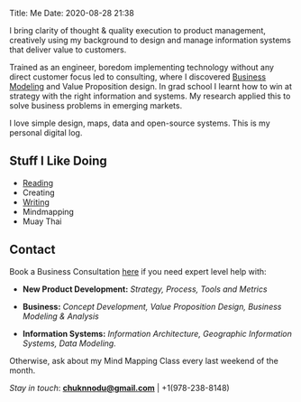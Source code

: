 Title: Me
Date: 2020-08-28 21:38

I bring clarity of thought & quality execution to product management, creatively using my background to design and manage information systems that deliver value to customers. 

Trained as an engineer, boredom implementing technology without any direct customer focus led to consulting, where I discovered [Business Modeling](https://www.strategyzer.com/canvas/business-model-canvas) and Value Proposition design. 
In grad school I learnt how to win at strategy with the right information and systems.
My research applied this to solve business problems in emerging markets.

I love simple design, maps, data and open-source systems. This is my personal digital log. 

## Stuff I Like Doing
- [Reading]({category}/reading)
- Creating
- [Writing]({index}) 
- Mindmapping
- Muay Thai

## Contact


Book a Business Consultation [here](https://calendly.com/chunnodu/small-business-consultation) if you need expert level help with:

- **New Product Development:** _Strategy, Process, Tools and Metrics_

- **Business:** _Concept Development, Value Proposition Design, Business Modeling & Analysis_

- **Information Systems:** _Information Architecture, Geographic Information Systems, Data Modeling._

Otherwise, ask about my Mind Mapping Class every last weekend of the month.

_Stay in touch_: **[chuknnodu@gmail.com](mailto:chuknnodu@gmail.com)** | +1(978-238-8148) 